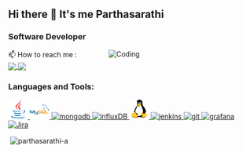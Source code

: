 ## Hi there 👋 It's me Parthasarathi
<h3 align="left">Software Developer</h3>

<img align="right" alt="Coding" width="300" src="https://cdn.dribbble.com/users/2131993/screenshots/4948736/thoughtworks-gif_dribbble.gif">

📫 How to reach me :
<br /> <a href="mailto:bisarathi22@gmail.com">
  <img src="https://img.shields.io/badge/Gmail-D14836?style=for-the-badge&logo=gmail&logoColor=white" style="vertical-align: middle;"/>
</a>
<a href="https://www.linkedin.com/in/Parthasarathi A/">
  <img src="https://img.shields.io/badge/LinkedIn-0077B5?style=for-the-badge&logo=linkedin&logoColor=white" style="vertical-align: middle;"/>
</a>

<h3 align="left">Languages and Tools:</h3>
<p align="left"> 
  <a href="https://www.java.com" target="_blank" rel="noreferrer"> 
    <img src="https://raw.githubusercontent.com/devicons/devicon/master/icons/java/java-original.svg" alt="java" width="40" height="40"/> 
  </a> 
  <a href="https://www.mysql.com/" target="_blank" rel="noreferrer"> 
    <img src="https://raw.githubusercontent.com/devicons/devicon/master/icons/mysql/mysql-original-wordmark.svg" alt="mysql" width="40" height="40"/> 
  </a>
   <a href="https://www.mongodb.com/" target="_blank" rel="noreferrer"> 
    <img src="https://dwglogo.com/wp-content/uploads/2017/12/MongoDB_logo_01.png" alt="mongodb" width="40" height="40"/> 
  </a>
  <a href="https://www.influxdata.com/" target="_blank" rel="noreferrer"> 
    <img src="https://th.bing.com/th/id/OIP.kPpbMnhQUwgG-5waJ2Ug3AAAAA?rs=1&pid=ImgDetMain" alt="influxDB" width="40" height="40"/> 
  </a>
  <a href="https://www.linux.org/" target="_blank" rel="noreferrer"> 
    <img src="https://raw.githubusercontent.com/devicons/devicon/master/icons/linux/linux-original.svg" alt="linux" width="40" height="40"/> 
  </a> 
  <a href="https://www.jenkins.io" target="_blank" rel="noreferrer"> 
    <img src="https://www.vectorlogo.zone/logos/jenkins/jenkins-icon.svg" alt="jenkins" width="40" height="40"/> 
  </a> 
  <a href="https://git-scm.com/" target="_blank" rel="noreferrer"> 
    <img src="https://www.vectorlogo.zone/logos/git-scm/git-scm-icon.svg" alt="git" width="40" height="40"/> 
  </a> 
  <a href="https://grafana.com" target="_blank" rel="noreferrer"> 
    <img src="https://www.vectorlogo.zone/logos/grafana/grafana-icon.svg" alt="grafana" width="40" height="40"/> 
  </a>
  <a href="https://www.atlassian.com/software/jira" target="_blank" rel="noreferrer"> 
    <img src="https://logos-world.net/wp-content/uploads/2021/02/Jira-Emblem.png" alt="Jira" width="65" height="40"/> 
</a>
</p>


<p>&nbsp;<img align="center" src="https://github-readme-stats.vercel.app/api?username=parthasarathi-a&show_icons=true&locale=en" alt="parthasarathi-a" /></p>
